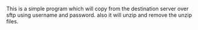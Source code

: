 This is a simple program which will copy from the destination server over sftp using username and password. also it will unzip and remove the unzip files.
